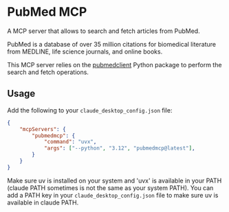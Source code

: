 # PubMed MCP

A MCP server that allows to search and fetch articles from PubMed.

PubMed is a database of over 35 million citations for biomedical literature from MEDLINE, life science journals, and online books.

This MCP server relies on the [pubmedclient](https://github.com/grll/pubmedclient) Python package to perform the search and fetch operations.

## Usage

Add the following to your `claude_desktop_config.json` file:

```json
{
    "mcpServers": {
        "pubmedmcp": {
            "command": "uvx",
            "args": ["--python", "3.12", "pubmedmcp@latest"],
        }
    }
}
```

Make sure uv is installed on your system and 'uvx' is available in your PATH (claude PATH sometimes is not the same as your system PATH).
You can add a PATH key in your `claude_desktop_config.json` file to make sure uv is available in claude PATH.